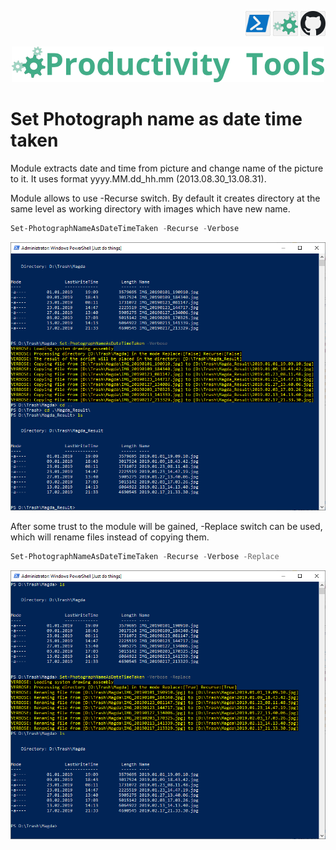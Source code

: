 <!--Category:PowerShell--> 
 <p align="right">
    <a href="https://www.powershellgallery.com/packages/ProductivityTools.SetPhotographNameAsDateTimeTaken/"><img src="Images/Header/Powershell_border_40px.png" /></a>
    <a href="http://productivitytools.tech/set-photographnameasdatetimetaken/"><img src="Images/Header/ProductivityTools_green_40px_2.png" /><a> 
    <a href="https://github.com/pwujczyk/ProductivityTools.SetPhotographNameAsDateTimeTaken"><img src="Images/Header/Github_border_40px.png" /></a>
</p>
<p align="center">
    <a href="http://http://productivitytools.tech/">
        <img src="Images/Header/LogoTitle_green_500px.png" />
    </a>
</p>

 
# Set Photograph name as date time taken
Module extracts date and time from picture and change name of the picture to it. It uses format yyyy.MM.dd_hh.mm (2013.08.30_13.08.31).

<!--more-->
Module allows to use -Recurse switch. By default it creates directory at the same level as working directory with images which have new name.

````powershell
Set-PhotographNameAsDateTimeTaken -Recurse -Verbose
````

<!--og-image-->
![](Images/BasicFlow.png)


After some trust to the module will be gained, -Replace switch can be used, which will rename files instead of copying them.

```powershell
Set-PhotographNameAsDateTimeTaken -Recurse -Verbose -Replace
```

<!--og-image-->
![](Images/Replace.png)